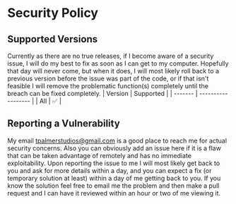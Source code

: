 # Security Policy

## Supported Versions

Currently as there are no true releases, if I become aware of a security issue, I will do my best to fix as soon as I can get to my computer. Hopefully that day will never come, but when it does, I will most likely roll back to a previous version before the issue was part of the code, or if that isn't feasible I will remove the problematic function(s) completely until the breach can be fixed completely.
| Version | Supported          |
| ------- | ------------------ |
| All     | :white_check_mark: |

## Reporting a Vulnerability

My email [tpalmerstudios@gmail.com](mailto:tpalmerstudios@gmail.com) is a good place to reach me for actual security concerns. Also you can obviously add an issue here if it is a flaw that can be taken advantage of remotely and has no immediate exploitability. Upon reporting the issue to me I will most likely get back to you and ask for more details within a day, and you can expect a fix (or temporary solution at least) within a day of me getting back to you. If you know the solution feel free to email me the problem and then make a pull request and I can have it reviewed within an hour or two of me viewing it.
